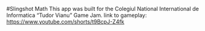 #Slingshot Math
This app was built for the Colegiul National International de Informatica “Tudor Vianu” Game Jam.
link to gameplay: https://www.youtube.com/shorts/t9BcpJ-Z4fk
